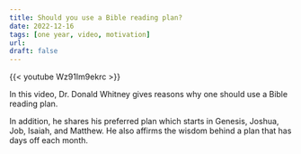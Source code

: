 ```yaml
---
title: Should you use a Bible reading plan?
date: 2022-12-16
tags: [one year, video, motivation]
url:
draft: false
---
```


{{< youtube Wz91Im9ekrc >}} 

In this video, Dr. Donald Whitney gives reasons why one should use a Bible reading plan.

In addition, he shares his preferred plan which starts in Genesis, Joshua, Job, Isaiah, and Matthew. He also affirms the wisdom behind a plan that has days off each month.

